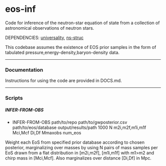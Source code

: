 # eos-inf

Code for inference of the neutron-star equation of state from a collection of astronomical observations of neutron stars.

DEPENDENCIES: [universality](https://github.com/reedessick/universality), [ns-struc](https://github.com/landryp/ns-struc)

This codebase assumes the existence of EOS prior samples in the form of tabulated pressure,energy-density,baryon-density data.

---

### Documentation

Instructions for using the code are provided in DOCS.md.

---

### Scripts

##### INFER-FROM-OBS

* INFER-FROM-OBS path/to/repo path/to/gwposterior.csv path/to/eos/database output/results/path 1000 N m2i,m2f,m1i,m1f Mci,Mcf Di,Df Mmaxobs num_eos

Weight each EoS from specified prior database according to chosen posterior, marginalizing over masses by using N pairs of mass samples per EoS drawn from a flat distribution in [m2i,m2f], [m1i,m1f] with m1>m2 and chirp mass in [Mci,Mcf]. Also marginalizes over distance [Di,Df] in Mpc.
